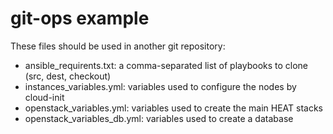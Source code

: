 # git-ops example

These files should be used in another git repository:
* ansible_requirents.txt: a comma-separated list of playbooks to clone (src, dest, checkout)
* instances_variables.yml: variables used to configure the nodes by cloud-init
* openstack_variables.yml: variables used to create the main HEAT stacks
* openstack_variables_db.yml: variables used to create a database
